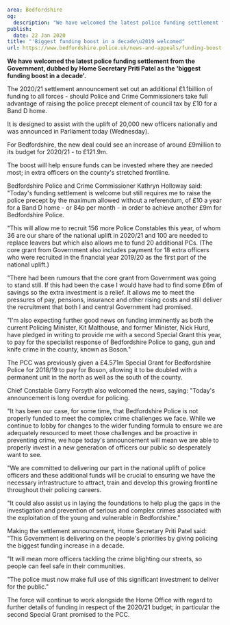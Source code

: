 ```yaml
area: Bedfordshire
og:
  description: "We have welcomed the latest police funding settlement from the Government, dubbed by Home Secretary Priti Patel as the \u2018biggest funding boost in a decade\u2019."
publish:
  date: 22 Jan 2020
title: "'Biggest funding boost in a decade\u2019 welcomed"
url: https://www.bedfordshire.police.uk/news-and-appeals/funding-boost-welcomed-jan20
```

**We have welcomed the latest police funding settlement from the Government, dubbed by Home Secretary Priti Patel as the 'biggest funding boost in a decade'.**

The 2020/21 settlement announcement set out an additional £1.1billion of funding to all forces - should Police and Crime Commissioners take full advantage of raising the police precept element of council tax by £10 for a Band D home.

It is designed to assist with the uplift of 20,000 new officers nationally and was announced in Parliament today (Wednesday).

For Bedfordshire, the new deal could see an increase of around £9million to its budget for 2020/21 - to £121.9m.

The boost will help ensure funds can be invested where they are needed most; in extra officers on the county's stretched frontline.

Bedfordshire Police and Crime Commissioner Kathryn Holloway said: "Today's funding settlement is welcome but still requires me to raise the police precept by the maximum allowed without a referendum, of £10 a year for a Band D home - or 84p per month - in order to achieve another £9m for Bedfordshire Police.

"This will allow me to recruit 156 more Police Constables this year, of whom 36 are our share of the national uplift in 2020/21 and 100 are needed to replace leavers but which also allows me to fund 20 additional PCs. (The core grant from Government also includes payment for 18 extra officers who were recruited in the financial year 2019/20 as the first part of the national uplift.)

"There had been rumours that the core grant from Government was going to stand still. If this had been the case I would have had to find some £6m of savings so the extra investment is a relief. It allows me to meet the pressures of pay, pensions, insurance and other rising costs and still deliver the recruitment that both I and central Government had promised.

"I'm also expecting further good news on funding imminently as both the current Policing Minister, Kit Malthouse, and former Minister, Nick Hurd, have pledged in writing to provide me with a second Special Grant this year, to pay for the specialist response of Bedfordshire Police to gang, gun and knife crime in the county, known as Boson."

The PCC was previously given a £4.571m Special Grant for Bedfordshire Police for 2018/19 to pay for Boson, allowing it to be doubled with a permanent unit in the north as well as the south of the county.

Chief Constable Garry Forsyth also welcomed the news, saying: "Today's announcement is long overdue for policing.

"It has been our case, for some time, that Bedfordshire Police is not properly funded to meet the complex crime challenges we face. While we continue to lobby for changes to the wider funding formula to ensure we are adequately resourced to meet those challenges and be proactive in preventing crime, we hope today's announcement will mean we are able to properly invest in a new generation of officers our public so desperately want to see.

"We are committed to delivering our part in the national uplift of police officers and these additional funds will be crucial to ensuring we have the necessary infrastructure to attract, train and develop this growing frontline throughout their policing careers.

"It could also assist us in laying the foundations to help plug the gaps in the investigation and prevention of serious and complex crimes associated with the exploitation of the young and vulnerable in Bedfordshire."

Making the settlement announcement, Home Secretary Priti Patel said: "This Government is delivering on the people's priorities by giving policing the biggest funding increase in a decade.

"It will mean more officers tackling the crime blighting our streets, so people can feel safe in their communities.

"The police must now make full use of this significant investment to deliver for the public."

The force will continue to work alongside the Home Office with regard to further details of funding in respect of the 2020/21 budget; in particular the second Special Grant promised to the PCC.
